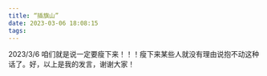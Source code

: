 ```yaml
---
title: “插旗山”
date: 2023-03-06 18:08:15
tags:
---
```

2023/3/6 咱们就是说一定要瘦下来！！！瘦下来某些人就没有理由说抱不动这种话了。好，以上是我的发言，谢谢大家！